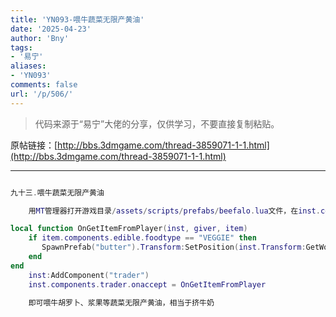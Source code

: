 ```yaml
---
title: 'YN093-喂牛蔬菜无限产黄油'
date: '2025-04-23'
author: 'Bny'
tags:
- '易宁'
aliases:
- 'YN093'
comments: false
url: '/p/506/'
---
```


> 代码来源于“易宁”大佬的分享，仅供学习，不要直接复制粘贴。

原帖链接：[http://bbs.3dmgame.com/thread-3859071-1-1.html](http://bbs.3dmgame.com/thread-3859071-1-1.html)

---

```lua  

九十三.喂牛蔬菜无限产黄油

	用MT管理器打开游戏目录/assets/scripts/prefabs/beefalo.lua文件，在inst.components.eater:SetVegetarian()的下一行插入以下内容：

local function OnGetItemFromPlayer(inst, giver, item)
	if item.components.edible.foodtype == "VEGGIE" then
	   SpawnPrefab("butter").Transform:SetPosition(inst.Transform:GetWorldPosition())	
	end
end
	inst:AddComponent("trader")
	inst.components.trader.onaccept = OnGetItemFromPlayer

	即可喂牛胡罗卜、浆果等蔬菜无限产黄油，相当于挤牛奶

```  

